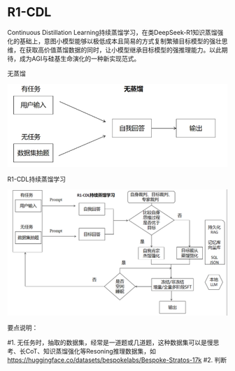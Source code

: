 # R1-CDL
Continuous Distillation Learning持续蒸馏学习，在类DeepSeek-R1知识蒸馏强化的基础上，意图小模型能够以极低成本且简易的方式复制繁殖目标模型的强壮思维，在获取高价值蒸馏数据的同时，让小模型继承目标模型的强推理能力。以此期待，成为AGI与硅基生命演化的一种新实现范式。

无蒸馏

![无蒸馏](NoMethod.png)

R1-CDL持续蒸馏学习

![持续蒸馏学习](Method.png)

要点说明：

#1. 无任务时，抽取的数据集，经常是一道题或几道题，这种数据集可以是慢思考、长CoT、知识蒸馏强化等Resoning推理数据集，如 https://huggingface.co/datasets/bespokelabs/Bespoke-Stratos-17k
#2. 判断
